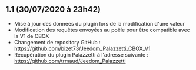 ## 1.1 (30/07/2020 à 23h42)
- Mise à jour des données du plugin lors de la modification d'une valeur
- Modification des requêtes envoyées au poêle pour être compatible avec la V1 de CBOX
- Changement de repository GitHub : https://github.com/bizet73/Jeedom_Palazzetti_CBOX_V1
- Récupération du plugin Palazzetti à l'adresse suivante : https://github.com/trmaud/Jeedom_Palazzetti
